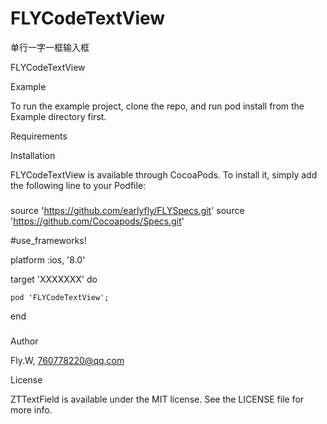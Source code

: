 # FLYCodeTextView
单行一字一框输入框

FLYCodeTextView

Example

To run the example project, clone the repo, and run pod install from the Example directory first.

Requirements

Installation

FLYCodeTextView is available through CocoaPods. To install it, simply add the following line to your Podfile:


###
source 'https://github.com/earlyfly/FLYSpecs.git'
source 'https://github.com/Cocoapods/Specs.git'

#use_frameworks!

platform :ios, '8.0'

target 'XXXXXXX' do
    
    pod 'FLYCodeTextView';

end
###

Author

Fly.W, 760778220@qq.com

License

ZTTextField is available under the MIT license. See the LICENSE file for more info.
